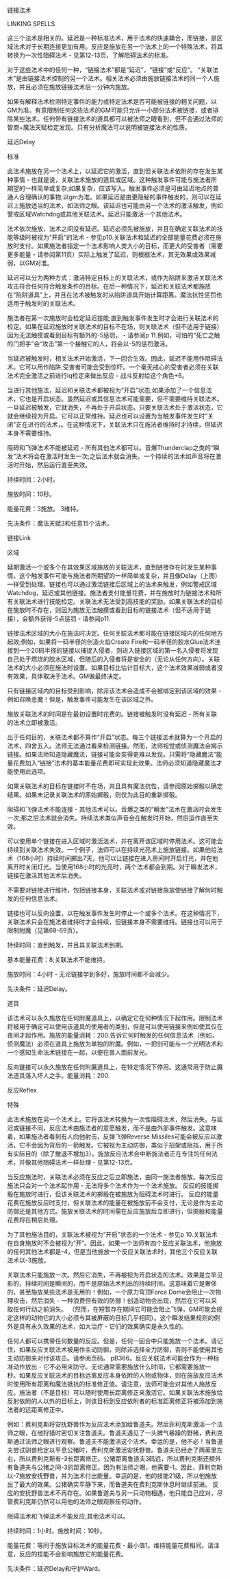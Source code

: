 链接法术

LINKING SPELLS

这三个法术是相关的。延迟是一种标准法术，用于法术的快速耦合，而链接，是区域法术对于长期连接更加有用。反应是施放在另一个法术上的一个特殊法术，将其转换为一次性阻碍法术 - 见第12-13页，了解阻碍法术的标准。

对于这些法术中的任何一种，“链接法术”都是“延迟”，“链接”或“反应”。 “关联法术”是由链接法术控制的另一个法术。相关法术必须由施放链接法术的同一个人施放，并且必须在施放链接法术后一分钟内施放。

如果有解释法术检测特定事件的能力或特定法术是否可能被链接的相关问题，以GM为准。有意限制任何这些法术的GM可能只允许一小部分法术被链接，或者排除某些法术。任何带有链接法术的道具都可以被法师之眼看到，但不会通过法师的智商+魔法天赋检定发现。只有分析魔法可以说明被链接法术的性质。

延迟Delay

标准

此法术施放在另一个法术上，以延迟它的激活，直到但关联法术依附的存在发生某种事情 - 也就是说，关联法术施放的道具或区域。这种触发事件可能与施法者所期望的一样简单或复杂;如果复杂，应该写入。触发事件必须是可由延迟地点的普通人合理确认的事物;以gm为准。如果延迟是由更隐秘的事件触发的，则可以在延迟上施放适当的法术，如法师之眼。该延迟也可能由另一个法术的激活触发，例如警戒区域Watchdog或其他关联法术。延迟只能激活一个其他法术。

法术依次施放，法术之间没有延迟。延迟必须先被施放，并且在确定关联法术的技能等级时被视为“开启”的法术 - 参见p10.关联法术和延迟的全部能量花费必须在施放时支付。如果施法者指定一个法术影响人类大小的目标，而更大的受害者（需要更多能量 - 请参阅第11页）实际上触发了延迟，则根据法术，其无效果或效果减弱，以GM对准。

延迟可以分为两种方式：激活特定目标上的关联法术，或作为陷阱来激活关联法术攻击符合任何符合触发条件的目标。在后一种情况下，延迟和关联法术都施放在“陷阱道具”上，并且在法术被触发时从陷阱道具开始计算距离。魔法抗性惩罚也适用于触发时的关联法术。

施法者在第一次施放时会检定延迟技能;直到触发事件发生时才会进行关联法术的检定。如果在延迟施放时关联法术的目标不在场，则关联法术（但不适用于链接）因为无法触摸或看到目标有额外的-5惩罚， - 请参阅p 11.例如，可怕的“死亡之触的门把手”会“攻击”第一个接触它的人，将会以-5的惩罚激活。

当延迟被触发时，相关法术开始激活，下一回合生效。因此，延迟不能用作阻碍法术。它可以用作陷阱;受害者可能会受到惊吓。一个毫无戒心的受害者必须在关联法术完全激活之前进行iq检定来做出反应 - 战斗反射给这个角色+6。

当进行其他施法，延迟和关联法术都被视为“开启”状态;如果添加了一个信息法术，它也是开启状态。虽然延迟或其信息法术可能需要，但不需要维持关联法术。一旦延迟被触发，它就消失，不再处于开启状态。只要关联法术处于激活状态，它就会继续视为开启。它可以正常维持。延迟也可以设置为当触发事件发生时“关闭”正在进行的法术，。在这种情况下，关联法术只在施法者维持时才持续，但延迟本身不需要维持。

阻碍和飞弹法术不能被延迟 - 所有其他法术都可以。音爆Thunderclap之类的“瞬发”法术将会在激活时发生一次;之后法术就会消失。一个持续的法术如声音将在激活时开始，然后运行直至失效。

持续时间：2小时。

施放时间：10秒。

能量花费：3施放。 3维持。

先决条件：魔法天赋3和任意15个法术。

链接Link

区域

延期激活一个或多个在其效果区域施放的关联法术，直到链接存在时发生某种事情。这个触发事件可能与施法者所期望的一样简单或复杂，并且像Delay（上图）一样受到处理。链接也可以通过激活链接后区域上的法术来触发，例如警戒区域Watchdog，延迟或其他链接。施法者支付能量花费，并在施放时为链接法术和所有关联法术进行技能检定。关联法术无法受到高技能的奖励。如果关联法术的目标在施放时不存在，则因为施放无法触摸或看到目标的链接法术（但不适用于链接），会额外获得-5点惩罚 - 请参阅p11.

链接法术区域的大小在施法时决定。任何关联法术都可能在链接区域内的任何地方起效;例如，如果将一码半径的创造火焰Create Fire和一码半径的胶水Glue法术连接到一个20码半径的链接以捕捉入侵者，则进入链接区域的第一名入侵者将发现自己处于燃烧的胶水区域，但随后的入侵者将是安全的（无论从任何方向）。关联法术的大小必须在施法时设置。如果目标比估计目标大，这个法术效果减弱或者没有效果，具体取决于法术。GM做最终决定。

只有链接区域内的目标受到影响，除非该法术会造成不会被绑定到该区域的效果 - 例如召唤恶魔！但是，触发事件可能发生在该区域之外。

施放关联法术的时间是在最初设置时花费的。链接被触发时没有延迟 - 所有关联的法术立即被激活。

出于任何目的，关联法术都不算作“开启”状态。每三个链接法术就算为一个开启的法术，四舍五入。法师无法通过看来检测链接。然而，法师视觉或侦测魔法会揭示链接。如果法师知道隐藏魔法，链接可能会变得更难以发现。只需将“隐藏魔法”能量花费加入“链接”法术的基本能量花费即可实现此效果。法师必须知道隐藏魔法才能使用此选项。

如果关联法术的目标在链接时不在场，并且具有魔法抗性，请参阅原始掷骰以确定结果。如果未记录关联法术的原始掷骰，则仅为此目的重新掷骰。

阻碍和飞弹法术不能连接 - 其他法术可以。音爆之类的“瞬发”法术在激活时会发生一次;那之后法术就会消失。持续法术类似声音会在触发时开始，然后运作直至失效。

可以使用单个链接在进入区域时激活法术，并在离开该区域时停用法术。这可能会持续到关联法术失效。一个例子，法师可以在持续光亮术上施放链接。如果他给法术（168小时）持续时间掷出7天，他可以让链接在进入房间时开启灯光，并在他离开时关闭灯光。当使用168小时的光亮时，两个法术都会到期。对于瞬发法术，链接在激活其他法术后消失。

不需要对链接进行维持，包括链接本身，关联法术或对链接施放使链接了解何时触发的任何信息法术。

链接也可以反向设置，以在触发事件发生时停止一个或多个法术。在这种情况下，关联法术只会在施法者维持时才会持续，但链接本身不需要维持。链接也可以用于限制附魔（见第68-69页）。

持续时间：直到触发，并且其关联法术到期。

基本能量花费：8;关联法术不能维持。

施放时间：4小时 - 无论链接学到多好，施放时间都不会减少。

先决条件：延迟Delay。

道具

该法术可以永久施放在任何附魔道具上，以确定它在何种情况下起作用。限制法术将被用于确定可以使用该道具的使用者的类别，但是可以使用链接来例如使其仅在夜间才起作用。施放的能量消耗：200.告诉它何时触发的任何信息法术（例如，侦测魔法）必须在道具上施放为单独的附魔。例如，一把剑可能与一个光明法术和一个感知生命法术链接在一起，以便在兽人面前发光。

反向链接可以永久施放在任何附魔道具上，在特定情况下停用。这通常用于防止魔法道具落入坏人之手。能量消耗：200.

反应Reflex

特殊

此法术施放在另一个法术上。它将该法术转换为一次性阻碍法术，然后消失。与延迟或链接不同，反应法术由施法者的意愿触发，而不是由外部事件触发。这意味着，如果施法者看到有人向他射击，反弹飞弹Reverse Missiles可能会被反应以激活，它不会因为背后的一箭触发。它被视为主动防御，类似于招架或阻挡，用于所有实际目的（除了撤退不增加3）。施放反应法术会中断施法者正在专注的任何法术，并像其他阻碍法术一样处理 - 见第12-13页。

当反应施法时，关联法术必须在反应之后立即施法，由同一施法者施放。每次反应施法只会对一个法术起作用 - 无法将多个法术作为一个法术施放。 反应的技能掷骰在施放时进行，但该关联法术的掷骰在被施放为阻碍法术时进行。 反应的能量花费在施放反应时支付，但关联法术的能量在被施放前不会支付，无论是作为主动防御还是其他方式。施放关联法术的时间需在反应施放后立即进行，但掷骰和能量花费将在稍后处理。

为了其他施法目的，关联法术被视为“开启”状态的一个法术 - 参见p 10.关联法术在自身施放时不会被视为“开”。因此，如果一个法师有四个反应关联法术，他施放的任何其他法术都是-4，但是当他施放一个反应关联法术时，其他三个反应关联法术以-3施放。

关联法术只能施放一次。然后它消失，不再被视为开启状态的法术。效果是立竿见影的，持续时间是瞬间的，而不是原始法术列出的持续时间。这意味着它是奢侈的，甚至施放某些法术是无用的！例如，一个原力穹顶Force Dome会阻止一次物理攻击，然后消失 - 一种浪费但有效的防御！创造动物会出现，然后在它可以采取任何行动之前消失。 （然而，在短暂存在期间它可能会阻止飞弹，GM可能会规定这样的动物它的大小必须与其被屏蔽的目标几乎相同）。这个瞬发结果规则的例外是具有永久效果的法术，如大治疗 - 它们的效果确实是永久性的。

任何人都可以携带任何数量的反应。但是，任何一回合中只能施放一个法术。请记住，如果反应关联法术被用作主动防御，则除非选择全力防御，否则不能使用其他主动防御来对付该攻击。请参阅页码。 pB366。反应关联法术可能会作为一种标准动作放出 - 它不必用来防守。无论通常需要施放什么时间，它都需要施放一秒。如果反应关联法术的目标远离反应本身依附的人物或物体，则在施放反应法术时使用所有距离和魔法抵抗的标准修正值。请注意，法师可能会对其他人施放反应。施法者（不是目标）可以随时使用长距离修正来激活它。如果关联法术施放给反射依附的人以外的目标上，则该目标到反应依附者的标准距离修正将被添加到施法者的远距离修正中。

例如：费利克斯将安抚野兽作为反应法术添加给鲁道夫。然后菲利克斯激活一个法师之眼，在他狩猎时密切关注鲁道夫。鲁道夫遇见了一头脾气暴躁的野猪，费利克斯通过法师之眼进行观察。鲁道夫不能激活这个法术。幸运的是，他不必！当鲁道夫尝试驯兽检定以平息公猪时，费利克斯激活安抚野兽。鲁道夫已经走了两英里左右，所以费利克斯有-3长距离修正。公猪距离鲁道夫3码远，所以费利克斯还额外有鲁道夫与公猪之间-3的距离修正。因为有法师之眼，他需要-1。因此，菲利克斯以-7施放安抚野兽，并为法术付出能量。幸运的是，他的技能21级，所以他施放出了最大的效果。公猪确实平静下来，而鲁道夫在费利克斯休息时继续前进。 反应的安抚野兽法术不再存在。如果鲁道夫与另一只动物相遇，他只能自己应对，尽管费利克斯仍然可以用他的法师之眼观察任何动作。

阻碍法术和飞弹法术不能反应;其他法术可以。

持续时间：1小时。施放时间：10秒。

能量花费：等同于施放目标法术的能量花费 - 最小值1。维持能量花费相同。请注意，反应的技能不会影响施放它的能量花费。

先决条件：延迟Delay和守护Ward。
